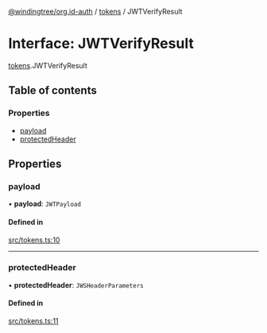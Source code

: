 [@windingtree/org.id-auth](../README.md) / [tokens](../modules/tokens.md) / JWTVerifyResult

# Interface: JWTVerifyResult

[tokens](../modules/tokens.md).JWTVerifyResult

## Table of contents

### Properties

- [payload](tokens.JWTVerifyResult.md#payload)
- [protectedHeader](tokens.JWTVerifyResult.md#protectedheader)

## Properties

### payload

• **payload**: `JWTPayload`

#### Defined in

[src/tokens.ts:10](https://github.com/windingtree/org.id-sdk/blob/6ea84e7/packages/auth/src/tokens.ts#L10)

___

### protectedHeader

• **protectedHeader**: `JWSHeaderParameters`

#### Defined in

[src/tokens.ts:11](https://github.com/windingtree/org.id-sdk/blob/6ea84e7/packages/auth/src/tokens.ts#L11)

